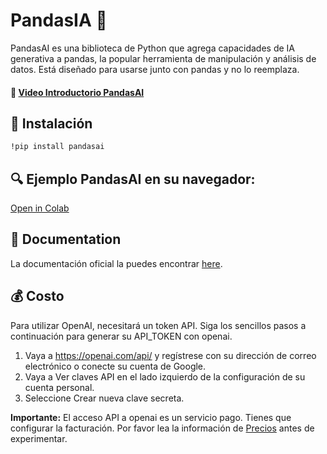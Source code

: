 # PandasIA 🐼


PandasAI es una biblioteca de Python que agrega capacidades de IA generativa a pandas, la popular herramienta de manipulación y análisis de datos. Está diseñado para usarse junto con pandas y no lo reemplaza.

#### 🎥 [Video Introductorio PandasAI](https://www.loom.com/share/dbd8bd78be1243bfbd836b166e58069c)

## 🔧 Instalación

```bash
!pip install pandasai
```

## 🔍 Ejemplo PandasAI en su navegador:

[Open in Colab](https://colab.research.google.com/drive/1LwlLcEigxCkQpW_RM2dXCXHoNHUpby72?usp=sharing)

## 📖 Documentation

La documentación oficial la puedes encontrar [here](https://pandas-ai.readthedocs.io/en/latest/).

## 💰 Costo

Para utilizar OpenAI, necesitará un token API. Siga los sencillos pasos a continuación para generar su API_TOKEN con openai.

1. Vaya a https://openai.com/api/ y regístrese con su dirección de correo electrónico o conecte su cuenta de Google.
2. Vaya a Ver claves API en el lado izquierdo de la configuración de su cuenta personal.
3. Seleccione Crear nueva clave secreta.

**Importante:** El acceso API a openai es un servicio pago. Tienes que configurar la facturación. Por favor lea la información de [Precios](https://platform.openai.com/docs/quickstart/pricing) antes de experimentar.
